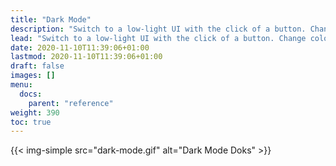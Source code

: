 ```yaml
---
title: "Dark Mode"
description: "Switch to a low-light UI with the click of a button. Change colors with variables to match your branding."
lead: "Switch to a low-light UI with the click of a button. Change colors with variables to match your branding."
date: 2020-11-10T11:39:06+01:00
lastmod: 2020-11-10T11:39:06+01:00
draft: false
images: []
menu:
  docs:
    parent: "reference"
weight: 390
toc: true
---
```


{{< img-simple src="dark-mode.gif" alt="Dark Mode Doks" >}}

